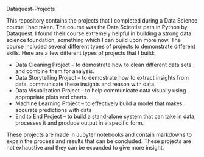 Dataquest-Projects

This repository contains the projects that I completed during a Data Science course I had taken. The course was the Data Scientist path in  Python by Dataquest. I found their course extremely helpful in building a strong data science foundation, something which I can build upon more now. The course included several different types of projects to demonstrate different skills. Here are a few different types of projects that I build:
* Data Cleaning Project – to demostrate how to clean different data sets and combine them for analysis.
* Data Storytelling Project – to demostrate how to extract insights from data, communicate these insights and reason with data. 
* Data Visualization Project – to help communicate data visually using appropriate plots and charts.
* Machine Learning Project – to effectively build a model that makes accurate predictions with data 
* End to End Project – to build a stand-alone system that can take in data, processes it and produce output in a specific form.

These projects are made in Jupyter notebooks and contain markdowns to expain the process and results that can be concluded. These projects are not exhaustive and they can be expanded to give more insight. 
